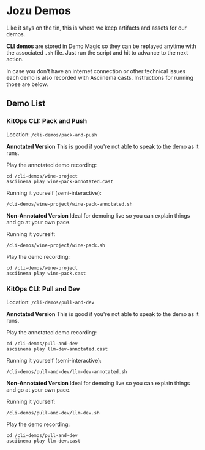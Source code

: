 # Jozu Demos
Like it says on the tin, this is where we keep artifacts and assets for our demos.

**CLI demos** are stored in Demo Magic so they can be replayed anytime with the associated `.sh` file. Just run the script and hit <enter> to advance to the next action.

In case you don't have an internet connection or other technical issues each demo is also recorded with Asciinema casts. Instructions for running those are below.

## Demo List

### KitOps CLI: Pack and Push
Location: `/cli-demos/pack-and-push`

**Annotated Version**
This is good if you're not able to speak to the demo as it runs.

Play the annotated demo recording:
```
cd /cli-demos/wine-project
asciinema play wine-pack-annotated.cast
```

Running it yourself (semi-interactive):
```
/cli-demos/wine-project/wine-pack-annotated.sh
```

**Non-Annotated Version**
Ideal for demoing live so you can explain things and go at your own pace.

Running it yourself:
```
/cli-demos/wine-project/wine-pack.sh
```

Play the demo recording:
```
cd /cli-demos/wine-project
asciinema play wine-pack.cast
```

### KitOps CLI: Pull and Dev
Location: `/cli-demos/pull-and-dev`

**Annotated Version**
This is good if you're not able to speak to the demo as it runs.

Play the annotated demo recording:
```
cd /cli-demos/pull-and-dev
asciinema play llm-dev-annotated.cast
```

Running it yourself (semi-interactive):
```
/cli-demos/pull-and-dev/llm-dev-annotated.sh
```

**Non-Annotated Version**
Ideal for demoing live so you can explain things and go at your own pace.

Running it yourself:
```
/cli-demos/pull-and-dev/llm-dev.sh
```

Play the demo recording:
```
cd /cli-demos/pull-and-dev
asciinema play llm-dev.cast
```


